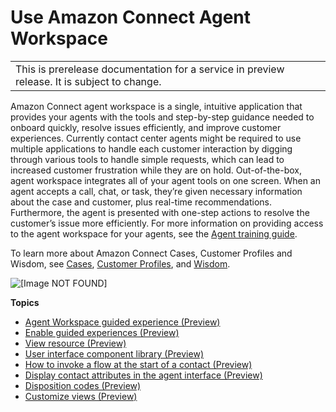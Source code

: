 # Use Amazon Connect Agent Workspace<a name="agent-workspace"></a>


|  | 
| --- |
| This is prerelease documentation for a service in preview release\. It is subject to change\. | 

Amazon Connect agent workspace is a single, intuitive application that provides your agents with the tools and step\-by\-step guidance needed to onboard quickly, resolve issues efficiently, and improve customer experiences\. Currently contact center agents might be required to use multiple applications to handle each customer interaction by digging through various tools to handle simple requests, which can lead to increased customer frustration while they are on hold\. Out\-of\-the\-box, agent workspace integrates all of your agent tools on one screen\. When an agent accepts a call, chat, or task, they’re given necessary information about the case and customer, plus real\-time recommendations\. Furthermore, the agent is presented with one\-step actions to resolve the customer’s issue more efficiently\. For more information on providing access to the agent workspace for your agents, see the [Agent training guide](https://docs.aws.amazon.com/connect/latest/adminguide/agent-user-guide.html)\.

To learn more about Amazon Connect Cases, Customer Profiles and Wisdom, see [Cases](https://docs.aws.amazon.com/connect/latest/adminguide/cases.html), [Customer Profiles](https://docs.aws.amazon.com/connect/latest/adminguide/customer-profiles.html), and [Wisdom](https://docs.aws.amazon.com/connect/latest/adminguide/amazon-connect-wisdom.html)\.

![\[Image NOT FOUND\]](http://docs.aws.amazon.com/connect/latest/adminguide/images/agent-workspace-intro-sq.png)

**Topics**
+ [Agent Workspace guided experience \(Preview\)](step-by-step-guided-experiences.md)
+ [Enable guided experiences \(Preview\)](enable-guided-experiences-sg.md)
+ [View resource \(Preview\)](view-resources-sg.md)
+ [User interface component library \(Preview\)](user-interface-component-library-sg.md)
+ [How to invoke a flow at the start of a contact \(Preview\)](how-to-invoke-a-flow-sg.md)
+ [Display contact attributes in the agent interface \(Preview\)](display-contact-attributes-sg.md)
+ [Disposition codes \(Preview\)](disposition-codes-sg.md)
+ [Customize views \(Preview\)](customize-views-jsx-sg.md)